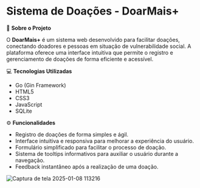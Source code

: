 # Sistema de Doações - DoarMais+

🎯 **Sobre o Projeto**

O **DoarMais+** é um sistema web desenvolvido para facilitar doações, conectando doadores e pessoas em situação de vulnerabilidade social. A plataforma oferece uma interface intuitiva que permite o registro e gerenciamento de doações de forma eficiente e acessível.

💻 **Tecnologias Utilizadas**

- Go (Gin Framework)
- HTML5
- CSS3
- JavaScript
- SQLite

⚙️ **Funcionalidades**

- Registro de doações de forma simples e ágil.
- Interface intuitiva e responsiva para melhorar a experiência do usuário.
- Formulário simplificado para facilitar o processo de doação.
- Sistema de tooltips informativos para auxiliar o usuário durante a navegação.
- Feedback instantâneo após a realização de uma doação.

![Captura de tela 2025-01-08 113216](https://github.com/user-attachments/assets/78b153c4-fd53-4cc0-881c-9fb482d3809f)
